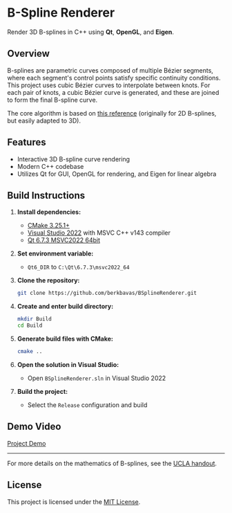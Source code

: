 

# B-Spline Renderer

Render 3D B-splines in C++ using **Qt**, **OpenGL**, and **Eigen**.

## Overview

B-splines are parametric curves composed of multiple Bézier segments, where each segment's control points satisfy specific continuity conditions. This project uses cubic Bézier curves to interpolate between knots. For each pair of knots, a cubic Bézier curve is generated, and these are joined to form the final B-spline curve.

The core algorithm is based on [this reference](https://www.math.ucla.edu/~baker/149.1.02w/handouts/dd_splines.pdf) (originally for 2D B-splines, but easily adapted to 3D).

## Features

- Interactive 3D B-spline curve rendering
- Modern C++ codebase
- Utilizes Qt for GUI, OpenGL for rendering, and Eigen for linear algebra

## Build Instructions


1. **Install dependencies:**

	- [CMake 3.25.1+](https://cmake.org/download/)
	- [Visual Studio 2022](https://visualstudio.microsoft.com/vs/) with MSVC C++ v143 compiler
	- [Qt 6.7.3 MSVC2022 64bit](https://www.qt.io/download)

2. **Set environment variable:**

	- `Qt6_DIR` to `C:\Qt\6.7.3\msvc2022_64`

3. **Clone the repository:**

	```sh
	git clone https://github.com/berkbavas/BSplineRenderer.git
	```

4. **Create and enter build directory:**

	```sh
	mkdir Build
	cd Build
	```

5. **Generate build files with CMake:**

	```sh
	cmake ..
	```

6. **Open the solution in Visual Studio:**

	- Open `BSplineRenderer.sln` in Visual Studio 2022

7. **Build the project:**

	- Select the `Release` configuration and build


## Demo Video

[Project Demo](https://github.com/user-attachments/assets/5b382d66-f9cf-46d2-999f-00e230bbb8b8)

---

For more details on the mathematics of B-splines, see the [UCLA handout](https://www.math.ucla.edu/~baker/149.1.02w/handouts/dd_splines.pdf).

## License

This project is licensed under the [MIT License](LICENSE).

